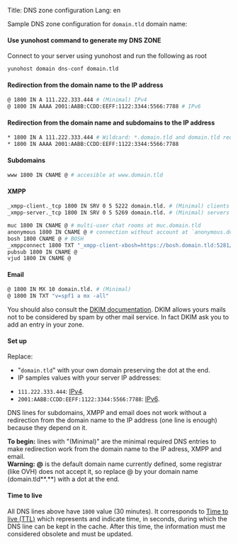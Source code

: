 Title: DNS zone configuration
Lang: en

Sample DNS zone configuration for `domain.tld` domain name:

#### Use yunohost command to generate my DNS ZONE

Connect to your server using yunohost and run the following as root
```bash
yunohost domain dns-conf domain.tld
```

#### Redirection from the domain name to the IP address
```bash
@ 1800 IN A 111.222.333.444 # (Minimal) IPv4
@ 1800 IN AAAA 2001:AABB:CCDD:EEFF:1122:3344:5566:7788 # IPv6
```

#### Redirection from the domain name and subdomains to the IP address
```bash
* 1800 IN A 111.222.333.444 # Wildcard: *.domain.tld and domain.tld redirection to the IP address
* 1800 IN AAAA 2001:AABB:CCDD:EEFF:1122:3344:5566:7788
```

#### Subdomains
```bash
www 1800 IN CNAME @ # accesible at www.domain.tld
```

#### XMPP
```bash
_xmpp-client._tcp 1800 IN SRV 0 5 5222 domain.tld. # (Minimal) clients connection
_xmpp-server._tcp 1800 IN SRV 0 5 5269 domain.tld. # (Minimal) servers connection

muc 1800 IN CNAME @ # multi-user chat rooms at muc.domain.tld
anonymous 1800 IN CNAME @ # connection without account at `anonymous.domain.tld`
bosh 1800 CNAME @ # BOSH
_xmppconnect 1800 TXT "_xmpp-client-xbosh=https://bosh.domain.tld:5281/http-bind"
pubsub 1800 IN CNAME @
vjud 1800 IN CNAME @
```

#### Email
```bash
@ 1800 IN MX 10 domain.tld. # (Minimal)
@ 1800 IN TXT "v=spf1 a mx -all"
```

You should also consult the [DKIM documentation](#/dkim). DKIM allows yours mails not to be considered by spam by other mail service. In fact DKIM ask you to add an entry in your zone.

#### Set up
Replace:
- "`domain.tld`" with your own domain preserving the dot at the end.
-  IP samples values with your server IP addresses:
 * `111.222.333.444`: [IPv4](http://ip.yunohost.org/).
 * `2001:AABB:CCDD:EEFF:1122:3344:5566:7788`: [IPv6](http://ip6.yunohost.org/).

DNS lines for subdomains, XMPP and email does not work without a redirection from the domain name to the IP address (one line is enough) because they depend on it.

<div class="alert alert-info"><b>To begin:</b> lines with "(Minimal)" are the minimal required DNS entries to make redirection work from the domain name to the IP adress, XMPP and email.</div>

<div class="alert alert-warning"><b>Warning:</b> <b>@</b> is the default domain name currently defined, some registrar (like OVH) does not accept it, so replace @ by your domain name (domain.tld**.**) with a dot at the end.</div>

#### Time to live
All DNS lines above have `1800` value (30 minutes). It corresponds to [Time to live (TTL)](https://en.wikipedia.org/wiki/Time_to_live#DNS_records) which represents and indicate time, in seconds, during which the DNS line can be kept in the cache. After this time, the information must me considered obsolete and must be updated.

